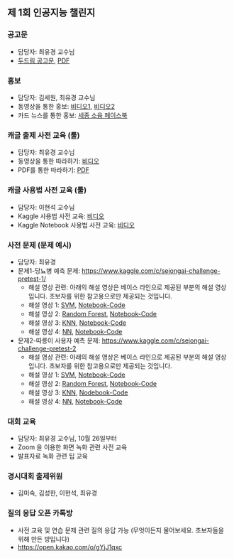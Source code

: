 ## 제 1회 인공지능 챌린지

### 공고문
- 담당자: 최유경 교수님
- [두드림 공고문](https://do.sejong.ac.kr/ko/program/all/view/1288), [PDF](https://github.com/SejongAI-Challenge/2020.AI.Challenge/blob/master/%E1%84%8C%E1%85%A6%201%E1%84%92%E1%85%AC%20AI%20%E1%84%8E%E1%85%A2%E1%86%AF%E1%84%85%E1%85%B5%E1%86%AB%E1%84%8C%E1%85%B5-%E1%84%8B%E1%85%A1%E1%86%AB%E1%84%82%E1%85%A2%E1%84%86%E1%85%AE%E1%86%AB.pdf)

### 홍보
- 담당자: 김세원, 최유경 교수님
- 동영상을 통한 홍보: [비디오1](https://www.youtube.com/watch?v=ybQCMoK3HEs), [비디오2](https://youtu.be/HNR5JTR3W9Y)
- 카드 뉴스를 통한 홍보: [세종 소융 페이스북](https://www.facebook.com/1771203086536080/posts/2833640790292299/?sfnsn=mo)

### 캐글 출제 사전 교육 (툴)
- 담당자: 최유경 교수님
- 동영상을 통한 따라하기: [비디오](https://youtu.be/g1STw4M8MNY)
- PDF를 통한 따라하기: [PDF](https://github.com/SejongAI-Challenge/2020.AI.Challenge/blob/master/%E1%84%8F%E1%85%A2%E1%84%80%E1%85%B3%E1%86%AF%E1%84%85%E1%85%B5%E1%84%83%E1%85%A5%E1%84%87%E1%85%A9%E1%84%83%E1%85%B3%E1%84%86%E1%85%A1%E1%86%AB%E1%84%83%E1%85%B3%E1%86%AF%E1%84%80%E1%85%B5.pdf)

### 캐글 사용법 사전 교육 (툴) 
- 담당자: 이현석 교수님
- Kaggle 사용법 사전 교육: [비디오](https://youtu.be/jwMMd3yFFXI)
- Kaggle Notebook 사용법 사전 교육: [비디오](https://youtu.be/U0ikpjGhNbg)

### 사전 문제 (문제 예시) 
- 담당자: 최유경 
- 문제1-당뇨병 예측 문제: https://www.kaggle.com/c/sejongai-challenge-pretest-1/
  - 해설 영상 관련: 아래의 해설 영상은 베이스 라인으로 제공된 부분의 해설 영상입니다. 초보자를 위한 참고용으로만 제공되는 것입니다. 
  - 해설 영상 1: [SVM](https://youtu.be/mTuPfKRjZfA), [Notebook-Code](https://www.kaggle.com/kjwdubu/pretest-1-svmclassifier)
  - 해설 영상 2: [Random Forest](https://youtu.be/8PIbBqcENbs), [Notebook-Code](https://www.kaggle.com/jowoen/pretest-1-randomforestclassifier)
  - 해설 영상 3: [KNN](https://youtu.be/x8nSr_9ZkLw), [Notebook-Code](https://www.kaggle.com/daechanhan/knn-baseline-0-80)
  - 해설 영상 4: [NN](https://youtu.be/KSNkC6ymFDI), [Notebook-Code](https://www.kaggle.com/xown3197/dnn-0-775)
- 문제2-따릉이 사용자 예측 문제: https://www.kaggle.com/c/sejongai-challenge-pretest-2
  - 해설 영상 관련: 아래의 해설 영상은 베이스 라인으로 제공된 부분의 해설 영상입니다. 초보자를 위한 참고용으로만 제공되는 것입니다. 
  - 해설 영상 1: [SVM](https://youtu.be/72Aohx3SjsI), [Notebook-Code](https://www.kaggle.com/kjwdubu/pretest-2-svmregressor)
  - 해설 영상 2: [Random Forest](https://youtu.be/QBDbu3kfncg), [Notebook-Code](https://www.kaggle.com/jowoen/pretest-2-randomforestregressor)
  - 해설 영상 3: [KNN](https://youtu.be/T8PJyEbHGxg), [Nodebook-Code](https://www.kaggle.com/daechanhan/knn-baseline-67-28)
  - 해설 영상 4: [NN](https://youtu.be/n9EvKJ9CJHw), [Notebook-Code](https://www.kaggle.com/xown3197/dnn-70-22)

### 대회  교육
- 담당자: 최유경 교수님, 10월 26일부터 
- Zoom 을 이용한 화면 녹화 관련 사전 교육
- 발표자료 녹화 관련 팁 교육


### 경시대회 출제위원
- 김미숙, 김성한, 이현석, 최유경 

### 질의 응답 오픈 카톡방
- 사전 교육 및 연습 문제 관련 질의 응답 가능 (무엇이든지 물어보세요. 초보자들을 위해 만든 방입니다)
- https://open.kakao.com/o/gYjJ1qxc


